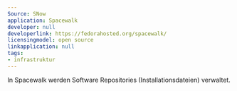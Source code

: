 ```yaml
---
Source: SNow
application: Spacewalk
developer: null
developerlink: https://fedorahosted.org/spacewalk/
licensingmodel: open source
linkapplication: null
tags:
- infrastruktur
---
```

In Spacewalk werden Software Repositories (Installationsdateien) verwaltet.

